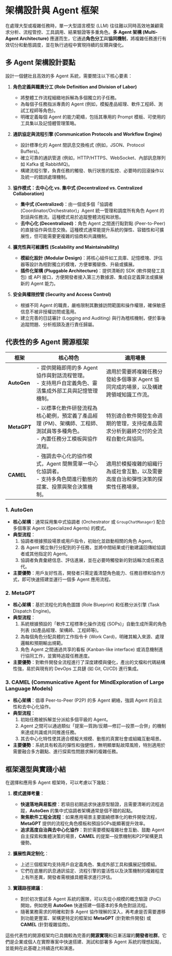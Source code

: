 # 架構設計與 Agent 框架

在處理大型或複雜任務時，單一大型語言模型 (LLM) 往往難以同時高效地兼顧需求分析、流程管控、工具調用、結果驗證等多重角色。**多 Agent 架構 (Multi-Agent Architecture)** 應運而生，它通過**角色分工**與**協同機制**，將複雜任務進行有效切分和動態調度，並在執行過程中實現持續的反饋與優化。


## 多 Agent 架構設計要點

設計一個健壯且高效的多 Agent 系統，需要關注以下核心要素：

1.  **角色定義與職責分工 (Role Definition and Division of Labor)**
    *   將整體工作流程細緻地拆解為多個獨立的子任務。
    *   為每個子任務指派專責的 Agent (例如，模擬產品經理、軟件工程師、測試工程師等角色)。
    *   明確定義每個 Agent 的能力範疇，包括其專用的 Prompt 模板、可使用的工具集以及記憶體管理策略。

2.  **通訊協定與流程引擎 (Communication Protocols and Workflow Engine)**
    *   設計標準化的 Agent 間訊息交換格式 (例如，JSON、Protocol Buffers)。
    *   確立可靠的通訊管道 (例如，HTTP/HTTPS、WebSocket、內部訊息隊列如 Kafka 或 RabbitMQ)。
    *   構建流程引擎，負責任務的觸發、執行狀態的監控、必要時的回滾操作以及統一的錯誤處理機制。

3.  **協作模式：去中心化 vs. 集中式 (Decentralized vs. Centralized Collaboration)**
    *   **集中式 (Centralized)**：由一個或多個「協調者 (Coordinator/Orchestrator)」Agent 統一管理和調度所有角色 Agent 的對話與任務流。這種模式易於追蹤整體流程和狀態。
    *   **去中心化 (Decentralized)**：角色 Agent 之間進行點對點 (Peer-to-Peer) 的直接協作與信息交換。這種模式通常能提升系統的彈性、容錯性和可擴展性，但可能需要更複雜的協商和共識機制。

4.  **擴充性與可維護性 (Scalability and Maintainability)**
    *   **模組化設計 (Modular Design)**：將核心組件如工具庫、記憶模塊、評估器等設計為相對獨立的模塊，方便單獨替換、升級或擴展。
    *   **插件化架構 (Pluggable Architecture)**：提供清晰的 SDK (軟件開發工具包) 或 API 接口，方便開發者接入第三方數據源、集成自定義算法或擴展新的 Agent 能力。

5.  **安全與權限控管 (Security and Access Control)**
    *   根據不同 Agent 的職責，嚴格限制其數據訪問範圍和操作權限，確保敏感信息不被非授權訪問或濫用。
    *   建立完善的日誌審計 (Logging and Auditing) 與行為稽核機制，便於事後追蹤問題、分析瓶頸及進行責任歸屬。


## 代表性的多 Agent 開源框架

| 框架        | 核心特色                                                                 | 適用場景                                                                 |
| ----------- | ------------------------------------------------------------------------ | ------------------------------------------------------------------------ |
| **AutoGen** | - 提供開箱即用的多 Agent 協作與對話流程管理。<br>- 支持用戶自定義角色、靈活集成外部工具與記憶管理機制。 | 適用於需要將複雜任務分發給多個專家 Agent 協同完成的場景，以及構建跨領域知識工作流。         |
| **MetaGPT** | - 以標準化軟件研發流程為核心範例，預定義了產品經理 (PM)、架構師、工程師、測試員等多種角色。<br>- 內置任務分工模板與協作流程。 | 特別適合軟件開發生命週期的管理，支持從產品需求分析到最終交付的全流程自動化與協同。         |
| **CAMEL**   | - 強調去中心化的協作模式，Agent 間無需單一中心化協調者。<br>- 支持多角色間進行動態的提案、投票與聚合決策機制。 | 適用於模擬複雜的組織行為或社會互動，以及需要高度自治和彈性決策的探索性任務場景。       |

### 1. AutoGen

-   **核心架構**：通常採用集中式協調者 (Orchestrator 或 `GroupChatManager`) 配合多個專家 Agent (Specialized Agents) 的模式。
-   **典型流程**：
    1.  協調者根據預設場景或用戶指令，初始化並啟動相關的角色 Agent。
    2.  各 Agent 獨立執行分配到的子任務，並將中間結果或行動建議回傳給協調者或其他指定的 Agent。
    3.  協調者負責彙總信息、評估進展，並在必要時觸發新的對話輪次或任務迭代。
-   **主要優勢**：用戶友好性高，開發者只需定義清楚角色能力、任務目標和協作方式，即可快速搭建並運行一個多 Agent 應用流程。

### 2. MetaGPT

-   **核心架構**：基於流程化的角色圖譜 (Role Blueprint) 和任務分派引擎 (Task Dispatch Engine)。
-   **典型流程**：
    1.  系統根據預設的「軟件工程標準化操作流程 (SOPs)」自動生成所需的角色列表 (如產品經理、架構師、工程師等)。
    2.  為每個角色分配具體的工作指令卡 (Work Card)，明確其輸入來源、處理邏輯和預期輸出規範。
    3.  角色 Agent 之間通過共享的看板 (Kanban-like interface) 或消息機制進行協同工作，並實時追蹤任務進度。
-   **主要優勢**：對軟件開發全流程進行了深度建模與優化，產出的文檔和代碼結構性強，易於與現有的 DevOps 工具鏈 (如 Git, CI/CD) 進行集成。

### 3. CAMEL (Communicative Agent for MindExploration of Large Language Models)

-   **核心架構**：倡導 Peer-to-Peer (P2P) 的多 Agent 網絡，強調 Agent 的自主性和去中心化協作。
-   **典型流程**：
    1.  初始任務被拆解並分派給多個平級的 Agent。
    2.  Agent 之間可以通過類似「提案—質詢/反饋—修訂—投票—合併」的機制來達成共識或共同推進任務。
    3.  其去中心化特性使其適合模擬大規模、動態的真實社會或組織互動場景。
-   **主要優勢**：系統具有較高的彈性和強健性，無明顯單點故障風險，特別適用於需要融合多方觀點、進行探索性問題求解的複雜任務。


## 框架選型與實踐小結

在選擇和應用多 Agent 框架時，可以考慮以下幾點：

1.  **模式選擇考量**：
    *   **快速落地與易監控**：若項目初期追求快速原型驗證，且需要清晰的流程追蹤，**AutoGen** 的集中式協調者架構通常是個不錯的起點。
    *   **聚焦軟件工程全流程**：如果應用場景主要圍繞標準化的軟件開發流程，**MetaGPT** 提供的流程化角色模板和預設SOPs能顯著提升效率。
    *   **追求高度自治與去中心化協作**：對於需要模擬複雜社會互動、鼓勵 Agent 自主探索和集體決策的場景，**CAMEL** 的提案—投票機制和P2P架構更具優勢。

2.  **擴展性與定制化**：
    *   上述三個框架均支持用戶自定義角色、集成外部工具和擴展記憶模組。
    *   它們在底層的訊息通訊協定、流程引擎的靈活性以及決策機制的複雜程度上有所差異，開發者需根據具體需求進行評估。

3.  **實踐路徑建議**：
    *   對於初次嘗試多 Agent 系統的團隊，可以先從小規模的概念驗證 (PoC) 開始，例如使用 **AutoGen** 快速搭建一個基本的多角色對話流程。
    *   隨著業務需求的明確和對多 Agent 協作理解的深入，再考慮是否需要遷移到功能更豐富、架構更特定的框架如 **MetaGPT** (針對軟件開發) 或 **CAMEL** (針對複雜協商)。

這些代表性的開源框架均已具備較為完善的**開源實現**和日漸活躍的**開發者社群**。它們是企業或個人在實際專案中快速搭建、測試和部署多 Agent 系統的理想起點，並能夠在此基礎上持續迭代和演進。
